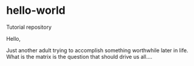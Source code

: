 # hello-world
Tutorial repository

Hello,

Just another adult trying to accomplish something worthwhile later in life.
What is the matrix is the question that should drive us all....
